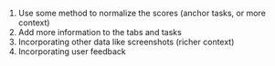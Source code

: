 1. Use some method to normalize the scores (anchor tasks, or more context)
2. Add more information to the tabs and tasks
3. Incorporating other data like screenshots (richer context)
4. Incorporating user feedback

